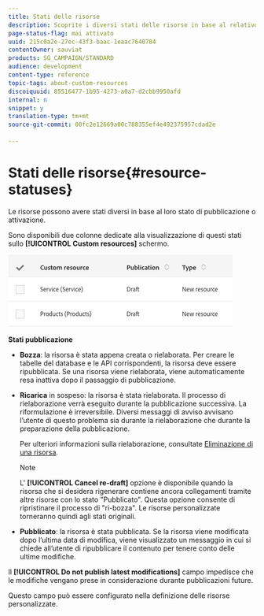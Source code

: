 ```yaml
---
title: Stati delle risorse
description: Scoprite i diversi stati delle risorse in base al relativo stato di pubblicazione.
page-status-flag: mai attivato
uuid: 215c0a2e-27ec-43f3-baac-1eaac7640784
contentOwner: sauviat
products: SG_CAMPAIGN/STANDARD
audience: development
content-type: reference
topic-tags: about-custom-resources
discoiquuid: 85516477-1b95-4273-a0a7-d2cbb9950afd
internal: n
snippet: y
translation-type: tm+mt
source-git-commit: 00fc2e12669a00c788355ef4e492375957cdad2e

---
```



# Stati delle risorse{#resource-statuses}

Le risorse possono avere stati diversi in base al loro stato di pubblicazione o attivazione.

Sono disponibili due colonne dedicate alla visualizzazione di questi stati sullo **[!UICONTROL Custom resources]** schermo.

![](assets/schema_colonne_1.png)

**Stati pubblicazione**

* **Bozza**: la risorsa è stata appena creata o rielaborata. Per creare le tabelle del database e le API corrispondenti, la risorsa deve essere ripubblicata. Se una risorsa viene rielaborata, viene automaticamente resa inattiva dopo il passaggio di pubblicazione.
* **Ricarica** in sospeso: la risorsa è stata rielaborata. Il processo di rielaborazione verrà eseguito durante la pubblicazione successiva. La riformulazione è irreversibile. Diversi messaggi di avviso avvisano l’utente di questo problema sia durante la rielaborazione che durante la preparazione della pubblicazione.

   Per ulteriori informazioni sulla rielaborazione, consultate [Eliminazione di una risorsa](../../developing/using/deleting-a-resource.md).

   >[!NOTE]
   >
   >L' **[!UICONTROL Cancel re-draft]** opzione è disponibile quando la risorsa che si desidera rigenerare contiene ancora collegamenti tramite altre risorse con lo stato "Pubblicato". Questa opzione consente di ripristinare il processo di "ri-bozza". Le risorse personalizzate torneranno quindi agli stati originali.

* **Pubblicato**: la risorsa è stata pubblicata. Se la risorsa viene modificata dopo l’ultima data di modifica, viene visualizzato un messaggio in cui si chiede all’utente di ripubblicare il contenuto per tenere conto delle ultime modifiche.

Il **[!UICONTROL Do not publish latest modifications]** campo impedisce che le modifiche vengano prese in considerazione durante pubblicazioni future.

Questo campo può essere configurato nella definizione delle risorse personalizzate.
